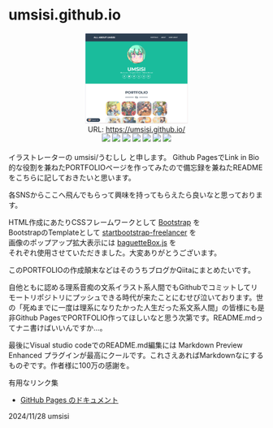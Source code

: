 # umsisi.github.io

<div style="text-align: center;"><img src="./img/umss20241128035025.png" width="40%" alt="screenshot" /><br />
URL: <a href="https://umsisi.github.io/">https://umsisi.github.io/</a><br />
<img src="https://img.shields.io/badge/DeviantArt-gray?logo=deviantart" />
<img src="https://img.shields.io/badge/tumblr-blue?logo=tumblr" />
<img src="https://img.shields.io/badge/Ko--fi-white?logo=kofi" />
<img src="https://img.shields.io/badge/X(Twitter)-gray?logo=x" />
<img src="https://img.shields.io/badge/Bluesky-white?logo=bluesky" />
<img src="https://img.shields.io/badge/Instagram-white?logo=instagram" />
<img src="https://img.shields.io/badge/Misskey.io-white?logo=misskey" /></div>
<br />
イラストレーターの umsisi/うむしし と申します。  
Github PagesでLink in Bio的な役割を兼ねたPORTFOLIOページを作ってみたので備忘録を兼ねたREADMEをこちらに記しておきたいと思います。

各SNSからここへ飛んでもらって興味を持ってもらえたら良いなと思っております。

HTML作成にあたりCSSフレームワークとして [Bootstrap](https://getbootstrap.jp/) を  
BootstrapのTemplateとして [startbootstrap-freelancer](https://github.com/StartBootstrap/startbootstrap-freelancer) を  
画像のポップアップ拡大表示には [baguetteBox.js](https://github.com/feimosi/baguetteBox.jsr) を  
それぞれ使用させていただきました。大変ありがとうございます。

このPORTFOLIOの作成顛末などはそのうちブログかQiitaにまとめたいです。

自他ともに認める理系音痴の文系イラスト系人間でもGithubでコミットしてリモートリポジトリにプッシュできる時代が来たことにむせび泣いております。世の「死ぬまでに一度は理系になりたかった人生だった系文系人間」の皆様にも是非Github PagesでPORTFOLIO作ってほしいなと思う次第です。README.mdってナニ書けばいいんですか…。

最後にVisual studio codeでのREADME.md編集には Markdown Preview Enhanced プラグインが最高にクールです。これさえあればMarkdownなにするものぞです。作者様に100万の感謝を。

有用なリンク集

- [GitHub Pages のドキュメント](https://docs.github.com/ja/pages)

2024/11/28 umsisi